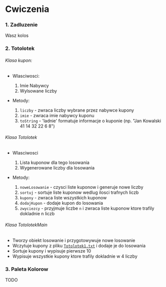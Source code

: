 # Cwiczenia

### 1. Zadluzenie

Wasz kolos

### 2. Totolotek

###### Klasa kupon:
* Wlasciwosci:
  1. Imie Nabywcy
  2. Wylsowane liczby

* Metody:
  1. `liczby` - zwraca liczby wybrane przez nabywce kupony
  2. `imie` - zwraca imie nabywcy kuponu
  3. `toString` - 'ladnie' formatuje informacje o kuponie (np. "Jan Kowalski 41 14 32 22 6 8")

###### Klasa Totolotek
* Wlasciwosci
  1. Lista kuponow dla tego losowania
  2. Wygenerowane liczby dla losowania

* Metody:
  1. `noweLosowanie` - czysci liste kuponow i generuje nowe liczby
  2. `sortuj` - sortuje liste kuponow wedlug ilosci trafnych liczb
  3. `kupony` - zwraca liste wszystkich kuponow
  4. `dodajKupon` - dodaje kupon do losowania
  5. `zwyciezcy` - przyjmuje liczbe `n` i zwraca liste kuponow ktore trafily dokladnie n liczb

###### Klasa TotolotekMain
* Tworzy obiekt losowanie i przygotowywuje nowe losowanie
* Wczytuje kupony z pliku [`Totolotek1.txt`](https://github.com/ldkuba/korepetycje2018/blob/master/Totolotek1.txt) i dodaje je do losowania
* Sortuje kupony i wypisuje pierwsze 10
* Wypisuje wszystkie kupony ktore trafily dokladnie w 4 liczby

### 3. Paleta Kolorow

TODO
